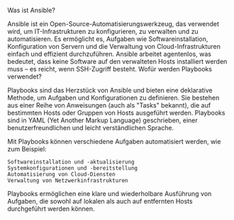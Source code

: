 Was ist Ansible?

Ansible ist ein Open-Source-Automatisierungswerkzeug, das verwendet wird, um IT-Infrastrukturen zu konfigurieren, zu verwalten und zu automatisieren. Es ermöglicht es, Aufgaben wie Softwareinstallation, Konfiguration von Servern und die Verwaltung von Cloud-Infrastrukturen einfach und effizient durchzuführen. Ansible arbeitet agentenlos, was bedeutet, dass keine Software auf den verwalteten Hosts installiert werden muss – es reicht, wenn SSH-Zugriff besteht.
Wofür werden Playbooks verwendet?

Playbooks sind das Herzstück von Ansible und bieten eine deklarative Methode, um Aufgaben und Konfigurationen zu definieren. Sie bestehen aus einer Reihe von Anweisungen (auch als "Tasks" bekannt), die auf bestimmten Hosts oder Gruppen von Hosts ausgeführt werden. Playbooks sind in YAML (Yet Another Markup Language) geschrieben, einer benutzerfreundlichen und leicht verständlichen Sprache.

Mit Playbooks können verschiedene Aufgaben automatisiert werden, wie zum Beispiel:

    Softwareinstallation und -aktualisierung
    Systemkonfigurationen und -bereitstellung
    Automatisierung von Cloud-Diensten
    Verwaltung von Netzwerkinfrastrukturen

Playbooks ermöglichen eine klare und wiederholbare Ausführung von Aufgaben, die sowohl auf lokalen als auch auf entfernten Hosts durchgeführt werden können.
